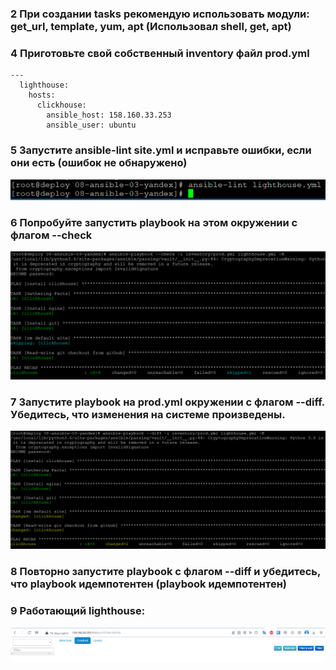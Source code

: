 ### 2 При создании tasks рекомендую использовать модули: get_url, template, yum, apt (Использовал shell, get, apt)

### 4 Приготовьте свой собственный inventory файл prod.yml

```
---
  lighthouse:
    hosts:
      clickhouse:
        ansible_host: 158.160.33.253
        ansible_user: ubuntu
```
### 5 Запустите ansible-lint site.yml и исправьте ошибки, если они есть (ошибок не обнаружено)

![Alt text](https://github.com/maks1001281/devops-netology/blob/main/Home_work/8.3/5.PNG?raw=true "Optional Title")

### 6 Попробуйте запустить playbook на этом окружении с флагом --check

![Alt text](https://github.com/maks1001281/devops-netology/blob/main/Home_work/8.3/6.PNG?raw=true "Optional Title")

### 7 Запустите playbook на prod.yml окружении с флагом --diff. Убедитесь, что изменения на системе произведены.

![Alt text](https://github.com/maks1001281/devops-netology/blob/main/Home_work/8.3/7.PNG?raw=true "Optional Title")

### 8 Повторно запустите playbook с флагом --diff и убедитесь, что playbook идемпотентен (playbook идемпотентен)

### 9 Работающий lighthouse:

![Alt text](https://github.com/maks1001281/devops-netology/blob/main/Home_work/8.3/1.PNG?raw=true "Optional Title") 



